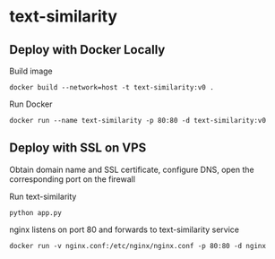 # text-similarity

## Deploy with Docker Locally

Build image

    docker build --network=host -t text-similarity:v0 .

Run Docker

    docker run --name text-similarity -p 80:80 -d text-similarity:v0

## Deploy with SSL on VPS

Obtain domain name and SSL certificate, configure DNS, open the corresponding port on the firewall

Run text-similarity

    python app.py

nginx listens on port 80 and forwards to text-similarity service

    docker run -v nginx.conf:/etc/nginx/nginx.conf -p 80:80 -d nginx 
    
